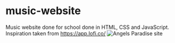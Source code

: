 # music-website
Music website done for school done in HTML, CSS and JavaScript. 
Inspiration taken from https://app.lofi.co/
![Angels Paradise site](https://user-images.githubusercontent.com/119981502/208235462-921e7ff5-dfeb-4021-8295-bfb76cf7624a.png)
